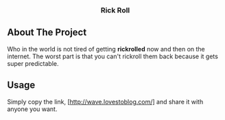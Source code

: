 

<h3 align="center">Rick Roll</h3>



<!-- ABOUT THE PROJECT -->
## About The Project


Who in the world is not tired of getting **rickrolled** now and then on the internet.
The worst part is that you can't rickroll them back because it gets super predictable. 


<!-- USAGE EXAMPLES -->
## Usage

Simply copy the link, [http://wave.lovestoblog.com/] and share it with anyone you want. 


